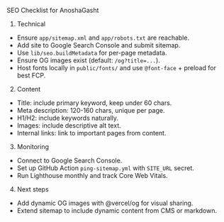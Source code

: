SEO Checklist for AnoshaGasht

1. Technical
- Ensure `app/sitemap.xml` and `app/robots.txt` are reachable.
- Add site to Google Search Console and submit sitemap.
- Use `lib/seo.buildMetadata` for per-page metadata.
- Ensure OG images exist (default: `/og?title=...`).
- Host fonts locally in `public/fonts/` and use `@font-face` + preload for best FCP.

2. Content
- Title: include primary keyword, keep under 60 chars.
- Meta description: 120-160 chars, unique per page.
- H1/H2: include keywords naturally.
- Images: include descriptive alt text.
- Internal links: link to important pages from content.

3. Monitoring
- Connect to Google Search Console.
- Set up GitHub Action `ping-sitemap.yml` with `SITE_URL` secret.
- Run Lighthouse monthly and track Core Web Vitals.

4. Next steps
- Add dynamic OG images with @vercel/og for visual sharing.
- Extend sitemap to include dynamic content from CMS or markdown.

